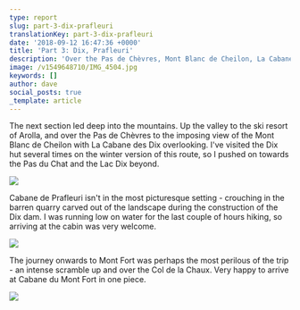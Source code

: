 ```yaml
---
type: report
slug: part-3-dix-prafleuri
translationKey: part-3-dix-prafleuri
date: '2018-09-12 16:47:36 +0000'
title: 'Part 3: Dix, Prafleuri'
description: 'Over the Pas de Chèvres, Mont Blanc de Cheilon, La Cabane des Dix'
image: /v1549648710/IMG_4504.jpg
keywords: []
author: dave
social_posts: true
_template: article
---
```




The next section led deep into the mountains. Up the valley to the ski resort of Arolla, and over the Pas de Chèvres to the imposing view of the Mont Blanc de Cheilon with La Cabane des Dix overlooking. I've visited the Dix hut several times on the winter version of this route, so I pushed on towards the Pas du Chat and the Lac Dix beyond.

![](https://res.cloudinary.com/wildernessprime/image/upload/w_800,dpr_auto/v1549644809/IMG_4490.jpg)

Cabane de Prafleuri isn't in the most picturesque setting - crouching in the barren quarry carved out of the landscape during the construction of the Dix dam. I was running low on water for the last couple of hours hiking, so arriving at the cabin was very welcome.

![](https://res.cloudinary.com/wildernessprime/image/upload/w_800,dpr_auto/v1549727659/IMG_4516.jpg)

The journey onwards to Mont Fort was perhaps the most perilous of the trip - an intense scramble up and over the Col de la Chaux. Very happy to arrive at Cabane du Mont Fort in one piece.

![](https://res.cloudinary.com/wildernessprime/image/upload/w_800,dpr_auto/v1549728032/IMG_4548.jpg)
